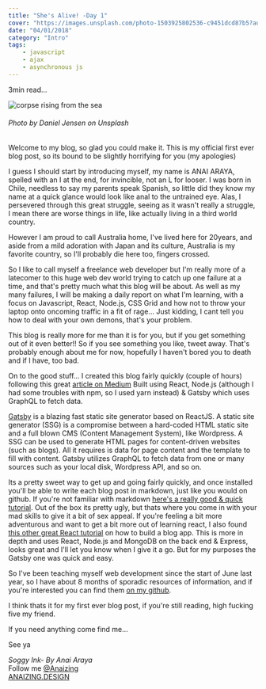 ```yaml
---
title: "She's Alive! -Day 1"
cover: "https://images.unsplash.com/photo-1503925802536-c9451dcd87b5?auto=format&fit=crop&w=1050&q=80"
date: "04/01/2018"
category: "Intro"
tags:
    - javascript
    - ajax
    - asynchronous js
---
```

3min read...

![corpse rising from the sea](https://images.unsplash.com/photo-1503925802536-c9451dcd87b5?auto=format&fit=crop&w=1050&q=80)
###### _Photo by Daniel Jensen on Unsplash_

Welcome to my blog, so glad you could make it.
This is my official first ever blog post, so its bound to be slightly horrifying for you (my apologies)

I guess I should start by introducing myself, my name is ANAI ARAYA, spelled with an I at the end, for invincible, not an L for looser. I was born in Chile, needless to say my parents speak Spanish, so little did they know my name at a quick glance would look like anal to the untrained eye. Alas, I persevered through this great struggle, seeing as it wasn't really a struggle, I mean there are worse things in life, like actually living in a third world country.

However I am proud to call Australia home, I've lived here for 20years, and aside from a mild adoration with Japan and its culture, Australia is my favorite country, so I'll probably die here too, fingers crossed.

So I like to call myself a freelance web developer but I'm really more of a latecomer to this huge web dev world trying to catch up one failure at a time, and that's pretty much what this blog will be about.  As well as my many failures, I will be making a daily report on what I'm learning, with a focus on Javascript, React, Node.js, CSS Grid and how not to throw your laptop onto oncoming traffic in a fit of rage... Just kidding, I cant tell you how to deal with your own demons, that's your problem.

This blog is really more for me than it is for you, but if you get something out of it even better!! So if you see something you like, tweet away. That's probably enough about me for now, hopefully I haven't bored you to death and if I have, too bad.

On to the good stuff... I created this blog fairly quickly (couple of hours) following this great [article on Medium](https://medium.freecodecamp.org/how-to-build-a-react-and-gatsby-powered-blog-in-about-10-minutes-625c35c06481)
Built using React, Node.js (although I had some troubles with npm, so I used yarn instead) & Gatsby which uses GraphQL to fetch data.

[Gatsby](https://www.gatsbyjs.org/) is a blazing fast static site generator based on ReactJS. A static site generator (SSG) is a compromise between a hard-coded HTML static site and a full blown CMS (Content Management System), like Wordpress. A SSG can be used to generate HTML pages for content-driven websites (such as blogs). All it requires is data for page content and the template to fill with content. Gatsby utilizes GraphQL to fetch data from one or many sources such as your local disk, Wordpress API, and so on.

Its a pretty sweet way to get up and going fairly quickly, and once installed you'll be able to write each blog post in markdown, just like you would on github. If you're not familiar with markdown [here's a really good & quick tutorial](https://www.markdowntutorial.com/lesson/1/). Out of the box its pretty ugly, but thats where you come in with your mad skills to give it a bit of sex appeal. If you're feeling a bit more adventurous and want to get a bit more out of learning react, I also found [this other great React tutorial](https://code.tutsplus.com/series/creating-a-blogging-app-using-react--cms-1171) on how to build a blog app. This is more in depth and uses React, Node.js and MongoDB on the back end & Express, looks great and I'll let you know when I give it a go. But for my purposes the Gatsby one was quick and easy.

So I've been teaching myself web development since the start of June last year, so I have about 8 months of sporadic resources of information, and if you're interested you can find them [on my github](https://github.com/Anaizing/Studying-and-learning).

I think thats it for my first ever blog post, if you're still reading, high fucking five my friend.

If you need anything come find me...

See ya


_Soggy Ink- By Anai Araya_<br>
Follow me [@Anaizing](https://twitter.com/Anaizing) <br>
[ANAIZING.DESIGN](https://anaizing.design/)
